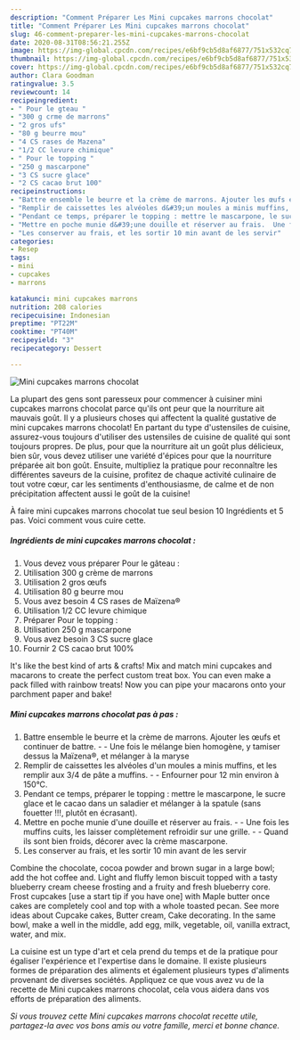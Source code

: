```yaml
---
description: "Comment Préparer Les Mini cupcakes marrons chocolat"
title: "Comment Préparer Les Mini cupcakes marrons chocolat"
slug: 46-comment-preparer-les-mini-cupcakes-marrons-chocolat
date: 2020-08-31T08:56:21.255Z
image: https://img-global.cpcdn.com/recipes/e6bf9cb5d8af6877/751x532cq70/mini-cupcakes-marrons-chocolat-photo-principale-de-la-recette.jpg
thumbnail: https://img-global.cpcdn.com/recipes/e6bf9cb5d8af6877/751x532cq70/mini-cupcakes-marrons-chocolat-photo-principale-de-la-recette.jpg
cover: https://img-global.cpcdn.com/recipes/e6bf9cb5d8af6877/751x532cq70/mini-cupcakes-marrons-chocolat-photo-principale-de-la-recette.jpg
author: Clara Goodman
ratingvalue: 3.5
reviewcount: 14
recipeingredient:
- " Pour le gteau "
- "300 g crme de marrons"
- "2 gros ufs"
- "80 g beurre mou"
- "4 CS rases de Mazena"
- "1/2 CC levure chimique"
- " Pour le topping "
- "250 g mascarpone"
- "3 CS sucre glace"
- "2 CS cacao brut 100"
recipeinstructions:
- "Battre ensemble le beurre et la crème de marrons. Ajouter les œufs et continuer de battre.  Une fois le mélange bien homogène, y tamiser dessus la Maïzena®, et mélanger à la maryse"
- "Remplir de caissettes les alvéoles d&#39;un moules a minis muffins, et les remplir aux 3/4 de pâte a muffins.  Enfourner pour 12 min environ à 150°C."
- "Pendant ce temps, préparer le topping : mettre le mascarpone, le sucre glace et le cacao dans un saladier et mélanger à la spatule (sans fouetter !!!, plutôt en écrasant)."
- "Mettre en poche munie d&#39;une douille et réserver au frais.  Une fois les muffins cuits, les laisser complètement refroidir sur une grille.  Quand ils sont bien froids, décorer avec la crème mascarpone."
- "Les conserver au frais, et les sortir 10 min avant de les servir"
categories:
- Resep
tags:
- mini
- cupcakes
- marrons

katakunci: mini cupcakes marrons 
nutrition: 208 calories
recipecuisine: Indonesian
preptime: "PT22M"
cooktime: "PT40M"
recipeyield: "3"
recipecategory: Dessert

---
```



![Mini cupcakes marrons chocolat](https://img-global.cpcdn.com/recipes/e6bf9cb5d8af6877/751x532cq70/mini-cupcakes-marrons-chocolat-photo-principale-de-la-recette.jpg)

La plupart des gens sont paresseux pour commencer à cuisiner mini cupcakes marrons chocolat parce qu'ils ont peur que la nourriture ait mauvais goût. Il y a plusieurs choses qui affectent la qualité gustative de mini cupcakes marrons chocolat! En partant du type d'ustensiles de cuisine, assurez-vous toujours d'utiliser des ustensiles de cuisine de qualité qui sont toujours propres. De plus, pour que la nourriture ait un goût plus délicieux, bien sûr, vous devez utiliser une variété d'épices pour que la nourriture préparée ait bon goût. Ensuite, multipliez la pratique pour reconnaître les différentes saveurs de la cuisine, profitez de chaque activité culinaire de tout votre cœur, car les sentiments d'enthousiasme, de calme et de non précipitation affectent aussi le goût de la cuisine!

<!--inarticleads1-->

À faire mini cupcakes marrons chocolat tue seul besion 10 Ingrédients et 5 pas. Voici comment vous cuire cette.

##### Ingrédients de mini cupcakes marrons chocolat :

1. Vous devez vous préparer  Pour le gâteau :
1. Utilisation 300 g crème de marrons
1. Utilisation 2 gros œufs
1. Utilisation 80 g beurre mou
1. Vous avez besoin 4 CS rases de Maïzena®
1. Utilisation 1/2 CC levure chimique
1. Préparer  Pour le topping :
1. Utilisation 250 g mascarpone
1. Vous avez besoin 3 CS sucre glace
1. Fournir 2 CS cacao brut 100%


It&#39;s like the best kind of arts &amp; crafts! Mix and match mini cupcakes and macarons to create the perfect custom treat box. You can even make a pack filled with rainbow treats! Now you can pipe your macarons onto your parchment paper and bake! 

<!--inarticleads2-->

##### Mini cupcakes marrons chocolat pas à pas :

1. Battre ensemble le beurre et la crème de marrons. Ajouter les œufs et continuer de battre. -  - Une fois le mélange bien homogène, y tamiser dessus la Maïzena®, et mélanger à la maryse
1. Remplir de caissettes les alvéoles d&#39;un moules a minis muffins, et les remplir aux 3/4 de pâte a muffins. -  - Enfourner pour 12 min environ à 150°C.
1. Pendant ce temps, préparer le topping : mettre le mascarpone, le sucre glace et le cacao dans un saladier et mélanger à la spatule (sans fouetter !!!, plutôt en écrasant).
1. Mettre en poche munie d&#39;une douille et réserver au frais. -  - Une fois les muffins cuits, les laisser complètement refroidir sur une grille. -  - Quand ils sont bien froids, décorer avec la crème mascarpone.
1. Les conserver au frais, et les sortir 10 min avant de les servir


Combine the chocolate, cocoa powder and brown sugar in a large bowl; add the hot coffee and. Light and fluffy lemon biscuit topped with a tasty blueberry cream cheese frosting and a fruity and fresh blueberry core. Frost cupcakes [use a start tip if you have one] with Maple butter once cakes are completely cool and top with a whole toasted pecan. See more ideas about Cupcake cakes, Butter cream, Cake decorating. In the same bowl, make a well in the middle, add egg, milk, vegetable, oil, vanilla extract, water, and mix. 

<!--inarticleads1-->

<p>
La cuisine est un type d'art et cela prend du temps et de la pratique pour égaliser l'expérience et l'expertise dans le domaine. Il existe plusieurs formes de préparation des aliments et également plusieurs types d'aliments provenant de diverses sociétés. Appliquez ce que vous avez vu de la recette de Mini cupcakes marrons chocolat, cela vous aidera dans vos efforts de préparation des aliments.
</p>

<p>
<i>Si vous trouvez cette Mini cupcakes marrons chocolat recette utile, partagez-la avec vos bons amis ou votre famille, merci et bonne chance.</i>
</p>
